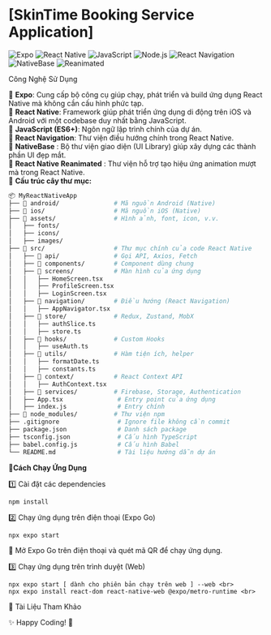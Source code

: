 # [SkinTime Booking Service Application]
![Expo](https://img.shields.io/badge/expo-v49.0.0-blue?logo=expo)
![React Native](https://img.shields.io/badge/react--native-0.73+-blue?logo=react)
![JavaScript](https://img.shields.io/badge/javascript-ES6+-yellow?logo=javascript)
![Node.js](https://img.shields.io/badge/node.js-v18%2B-green?logo=node.js)
![React Navigation](https://img.shields.io/badge/react--navigation-v6+-blueviolet?logo=react)
![NativeBase](https://img.shields.io/badge/nativebase-v3+-purple?logo=npm)
![Reanimated](https://img.shields.io/badge/react--native--reanimated-v3+-orange?logo=react)

Công Nghệ Sử Dụng

🔹 **Expo**: Cung cấp bộ công cụ giúp chạy, phát triển và build ứng dụng React Native mà không cần cấu hình phức tạp. <br>
🔹 **React Native**: Framework giúp phát triển ứng dụng di động trên iOS và Android với một codebase duy nhất bằng JavaScript.<br>
🔹 **JavaScript (ES6+)**: Ngôn ngữ lập trình chính của dự án.<br>
🔹 **React Navigation**: Thư viện điều hướng chính trong React Native.<br>
🔹 **NativeBase** : Bộ thư viện giao diện (UI Library) giúp xây dựng các thành phần UI đẹp mắt.<br>
🔹 **React Native Reanimated** : Thư viện hỗ trợ tạo hiệu ứng animation mượt mà trong React Native.<br>
📌 **Cấu trúc cây thư mục:**  
```bash
📦 MyReactNativeApp
├── 📂 android/               # Mã nguồn Android (Native)
├── 📂 ios/                   # Mã nguồn iOS (Native)
├── 📂 assets/                # Hình ảnh, font, icon, v.v.
│   ├── fonts/
│   ├── icons/
│   ├── images/
├── 📂 src/                   # Thư mục chính của code React Native
│   ├── 📂 api/               # Gọi API, Axios, Fetch
│   ├── 📂 components/        # Component dùng chung
│   ├── 📂 screens/           # Màn hình của ứng dụng
│   │   ├── HomeScreen.tsx
│   │   ├── ProfileScreen.tsx
│   │   ├── LoginScreen.tsx
│   ├── 📂 navigation/        # Điều hướng (React Navigation)
│   │   ├── AppNavigator.tsx
│   ├── 📂 store/             # Redux, Zustand, MobX
│   │   ├── authSlice.ts
│   │   ├── store.ts
│   ├── 📂 hooks/             # Custom Hooks
│   │   ├── useAuth.ts
│   ├── 📂 utils/             # Hàm tiện ích, helper
│   │   ├── formatDate.ts
│   │   ├── constants.ts
│   ├── 📂 context/           # React Context API
│   │   ├── AuthContext.tsx
│   ├── 📂 services/          # Firebase, Storage, Authentication
│   ├── App.tsx               # Entry point của ứng dụng
│   ├── index.js              # Entry chính
├── 📂 node_modules/          # Thư viện npm
├── .gitignore                # Ignore file không cần commit
├── package.json              # Danh sách package
├── tsconfig.json             # Cấu hình TypeScript
├── babel.config.js           # Cấu hình Babel
└── README.md                 # Tài liệu hướng dẫn dự án
```
📲**Cách Chạy Ứng Dụng**

1️⃣ Cài đặt các dependencies
```
npm install
```

2️⃣ Chạy ứng dụng trên điện thoại (Expo Go)

```
npx expo start
```

📌 Mở Expo Go trên điện thoại và quét mã QR để chạy ứng dụng.

3️⃣ Chạy ứng dụng trên trình duyệt (Web)

```
npx expo start [ dành cho phiên bản chạy trên web ] --web <br>
npx expo install react-dom react-native-web @expo/metro-runtime <br>
```

🔗 Tài Liệu Tham Khảo



✨ Happy Coding! 🚀


